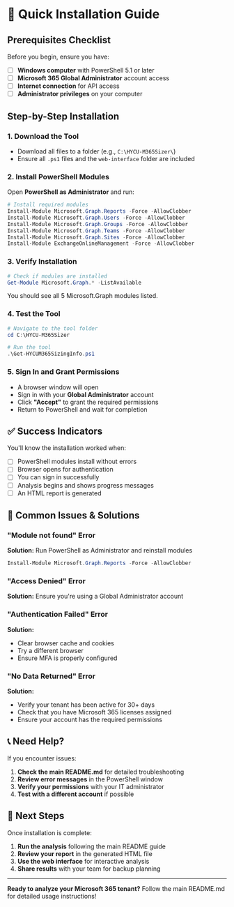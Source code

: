 # 🚀 Quick Installation Guide

## Prerequisites Checklist

Before you begin, ensure you have:

- [ ] **Windows computer** with PowerShell 5.1 or later
- [ ] **Microsoft 365 Global Administrator** account access
- [ ] **Internet connection** for API access
- [ ] **Administrator privileges** on your computer

## Step-by-Step Installation

### 1. Download the Tool
- Download all files to a folder (e.g., `C:\HYCU-M365Sizer\`)
- Ensure all `.ps1` files and the `web-interface` folder are included

### 2. Install PowerShell Modules
Open **PowerShell as Administrator** and run:

```powershell
# Install required modules
Install-Module Microsoft.Graph.Reports -Force -AllowClobber
Install-Module Microsoft.Graph.Users -Force -AllowClobber  
Install-Module Microsoft.Graph.Groups -Force -AllowClobber
Install-Module Microsoft.Graph.Teams -Force -AllowClobber
Install-Module Microsoft.Graph.Sites -Force -AllowClobber
Install-Module ExchangeOnlineManagement -Force -AllowClobber
```

### 3. Verify Installation
```powershell
# Check if modules are installed
Get-Module Microsoft.Graph.* -ListAvailable
```

You should see all 5 Microsoft.Graph modules listed.

### 4. Test the Tool
```powershell
# Navigate to the tool folder
cd C:\HYCU-M365Sizer

# Run the tool
.\Get-HYCUM365SizingInfo.ps1
```

### 5. Sign In and Grant Permissions
- A browser window will open
- Sign in with your **Global Administrator** account
- Click **"Accept"** to grant the required permissions
- Return to PowerShell and wait for completion

## ✅ Success Indicators

You'll know the installation worked when:
- [ ] PowerShell modules install without errors
- [ ] Browser opens for authentication
- [ ] You can sign in successfully
- [ ] Analysis begins and shows progress messages
- [ ] An HTML report is generated

## 🚨 Common Issues & Solutions

### "Module not found" Error
**Solution:** Run PowerShell as Administrator and reinstall modules
```powershell
Install-Module Microsoft.Graph.Reports -Force -AllowClobber
```

### "Access Denied" Error  
**Solution:** Ensure you're using a Global Administrator account

### "Authentication Failed" Error
**Solution:** 
- Clear browser cache and cookies
- Try a different browser
- Ensure MFA is properly configured

### "No Data Returned" Error
**Solution:**
- Verify your tenant has been active for 30+ days
- Check that you have Microsoft 365 licenses assigned
- Ensure your account has the required permissions

## 📞 Need Help?

If you encounter issues:
1. **Check the main README.md** for detailed troubleshooting
2. **Review error messages** in the PowerShell window
3. **Verify your permissions** with your IT administrator
4. **Test with a different account** if possible

## 🎯 Next Steps

Once installation is complete:
1. **Run the analysis** following the main README guide
2. **Review your report** in the generated HTML file
3. **Use the web interface** for interactive analysis
4. **Share results** with your team for backup planning

---

**Ready to analyze your Microsoft 365 tenant?** Follow the main README.md for detailed usage instructions!